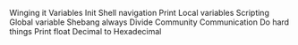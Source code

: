 Winging it
Variables
Init
Shell navigation
Print
Local variables
Scripting
Global variable
Shebang always
Divide
Community
Communication
Do hard things
Print float
Decimal to Hexadecimal 
